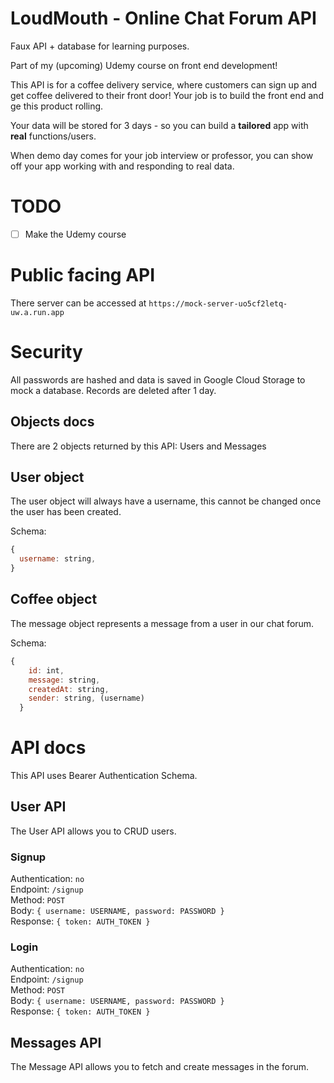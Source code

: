 # LoudMouth - Online Chat Forum API

Faux API + database for learning purposes.

Part of my (upcoming) Udemy course on front end development!

This API is for a coffee delivery service, where customers can sign up and get coffee delivered to their front door!
Your job is to build the front end and ge this product rolling.

Your data will be stored for 3 days - so you can build a **tailored** app with **real** functions/users.

When demo day comes for your job interview or professor, you can show off your app working with and responding to real data.

# TODO

- [ ] Make the Udemy course

# Public facing API

There server can be accessed at `https://mock-server-uo5cf2letq-uw.a.run.app`

# Security

All passwords are hashed and data is saved in Google Cloud Storage to mock a database. Records are deleted after 1 day.

## Objects docs

There are 2 objects returned by this API: Users and Messages

## User object

The user object will always have a username, this cannot be changed once the user has been created.

Schema:

```javascript
{
  username: string,
}
```

## Coffee object

The message object represents a message from a user in our chat forum.

Schema:

```javascript
{
    id: int,
    message: string,
    createdAt: string,
    sender: string, (username)
  }
```

# API docs

This API uses Bearer Authentication Schema.

## User API

The User API allows you to CRUD users.

### Signup

Authentication: `no` <br />
Endpoint: `/signup` <br />
Method: `POST` <br />
Body: `{ username: USERNAME, password: PASSWORD } ` <br />
Response: `{ token: AUTH_TOKEN }` <br />

### Login

Authentication: `no` <br />
Endpoint: `/signup` <br />
Method: `POST` <br />
Body: `{ username: USERNAME, password: PASSWORD } ` <br />
Response: `{ token: AUTH_TOKEN }` <br />

## Messages API

The Message API allows you to fetch and create messages in the forum.
